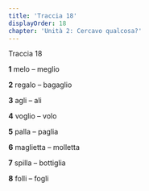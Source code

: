 ```yaml
---
title: 'Traccia 18'
displayOrder: 18
chapter: 'Unità 2: Cercavo qualcosa?'
---
```


Traccia 18

**1** melo – meglio

**2** regalo – bagaglio

**3** agli – ali

**4** voglio – volo

**5** palla – paglia

**6** maglietta – molletta

**7** spilla – bottiglia

**8** folli – fogli
